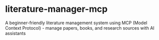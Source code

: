 # literature-manager-mcp
A beginner-friendly literature management system using MCP (Model Context Protocol) - manage papers, books, and research sources with AI assistants
